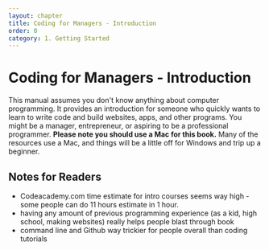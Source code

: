 ```yaml
---
layout: chapter
title: Coding for Managers - Introduction
order: 0
category: 1. Getting Started
---
```


# Coding for Managers - Introduction

This manual assumes you don't know anything about computer programming. It
provides an introduction for someone who quickly wants to learn to write code
and build websites, apps, and other programs. You might be a manager,
entrepreneur, or aspiring to be a professional programmer. **Please note you
should use a Mac for this book.** Many of the resources use a Mac, and things
will be a little off for Windows and trip up a beginner.

## Notes for Readers

  * Codeacademy.com time estimate for intro courses seems way high - some people can do 11 hours estimate in 1 hour. 
  * having any amount of previous programming experience (as a kid, high school, making websites) really helps people blast through book
  * command line and Github way trickier for people overall than coding tutorials